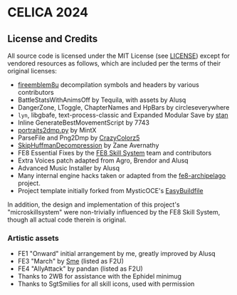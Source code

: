 # CELICA 2024

## License and Credits

All source code is licensed under the MIT License (see [LICENSE](LICENSE))
except for vendored resources as follows, which are included per the terms of
their original licenses:

- [fireemblem8u](https://github.com/FireEmblemUniverse/fireemblem8u)
  decompilation symbols and headers by various contributors
- BattleStatsWithAnimsOff by Tequila, with assets by Alusq
- DangerZone, LToggle, ChapterNames and HpBars by circleseverywhere
- `lyn`, libgbafe, text-process-classic and Expanded Modular Save by
  [stan](https://github.com/StanHash/)
- Inline GenerateBestMovementScript by 7743
- [portraits2dmp.py](https://feuniverse.us/t/the-portrait-formatter-no-one-was-asking-for/13910)
  by MintX
- ParseFile and Png2Dmp by [CrazyColorz5](https://github.com/Crazycolorz5)
- [SkipHuffmanDecompression](https://github.com/ZaneAvernathy/Rewrite) by Zane Avernathy
- FE8 Essential Fixes by the [FE8 Skill System](https://github.com/FireEmblemUniverse/SkillSystem_FE8/) team and contributors
- Extra Voices patch adapted from Agro, Brendor and Alusq
- Advanced Music Installer by Alusq
- Many internal engine hacks taken or adapted from the [fe8-archipelago](https://github.com/CT075/fe8-archipelago) project.
- Project template initially forked from MysticOCE's
  [EasyBuildfile](https://github.com/MysticOCE/EasyBuildfile)

In addition, the design and implementation of this project's "microskillsystem"
were non-trivially influenced by the FE8 Skill System, though all actual code
therein is original.

### Artistic assets

- FE1 "Onward" initial arrangement by me, greatly improved by Alusq
- FE3 "March" by [Sme](https://github.com/sme23) (listed as F2U)
- FE4 "AllyAttack" by pandan (listed as F2U)
- Thanks to 2WB for assistance with the Ephidel minimug
- Thanks to SgtSmilies for all skill icons, used with permission
